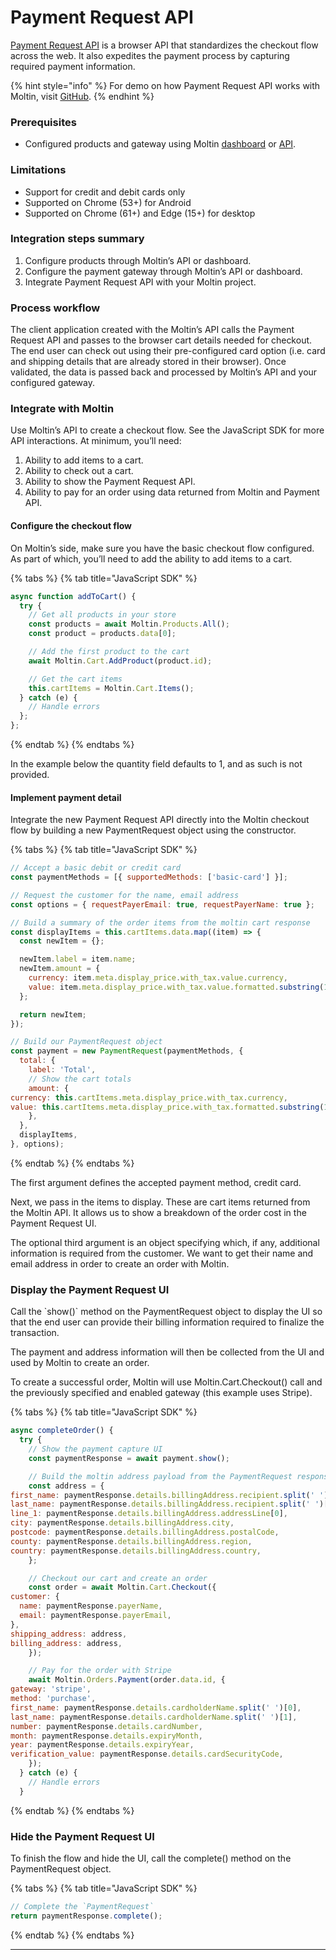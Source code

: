# Payment Request API

[Payment Request API](https://developers.google.com/web/fundamentals/payments/) is a browser API that standardizes the checkout flow across the web. It also expedites the payment process by capturing required payment information.

{% hint style="info" %}
For demo on how Payment Request API works with Moltin, visit [GitHub](https://github.com/moltin-examples/moltin-paymentrequest-api).
{% endhint %}

### Prerequisites

* Configured products and gateway using Moltin [dashboard](https://dashboard.moltin.com/) or [API](https://docs.moltin.com/).

### Limitations

* Support for credit and debit cards only
* Supported on Chrome \(53+\) for Android
* Supported on Chrome \(61+\) and Edge \(15+\) for desktop

### Integration steps summary

1. Configure products through Moltin’s API or dashboard.
2. Configure the payment gateway through Moltin’s API or dashboard.
3. Integrate Payment Request API with your Moltin project.

### Process workflow

The client application created with the Moltin’s API calls the Payment Request API and passes to the browser cart details needed for checkout. The end user can check out using their pre-configured card option \(i.e. card and shipping details that are already stored in their browser\). Once validated, the data is passed back and processed by Moltin’s API and your configured gateway.

### Integrate with Moltin

Use Moltin’s API to create a checkout flow. See the JavaScript SDK for more API interactions. At minimum, you’ll need:

1. Ability to add items to a cart.
2. Ability to check out a cart.
3. Ability to show the Payment Request API.
4. Ability to pay for an order using data returned from Moltin and Payment API.

#### Configure the checkout flow

On Moltin’s side, make sure you have the basic checkout flow configured. As part of which, you’ll need to add the ability to add items to a cart.

{% tabs %}
{% tab title="JavaScript SDK" %}
```javascript
async function addToCart() {
  try {
    // Get all products in your store
    const products = await Moltin.Products.All();
    const product = products.data[0];

    // Add the first product to the cart
    await Moltin.Cart.AddProduct(product.id);

    // Get the cart items
    this.cartItems = Moltin.Cart.Items();
  } catch (e) {
    // Handle errors
  };
};
```
{% endtab %}
{% endtabs %}

In the example below the quantity field defaults to 1, and as such is not provided.  


#### Implement payment detail

Integrate the new Payment Request API directly into the Moltin checkout flow by building a new PaymentRequest object using the constructor.

{% tabs %}
{% tab title="JavaScript SDK" %}
```javascript
// Accept a basic debit or credit card
const paymentMethods = [{ supportedMethods: ['basic-card'] }];

// Request the customer for the name, email address
const options = { requestPayerEmail: true, requestPayerName: true };

// Build a summary of the order items from the moltin cart response
const displayItems = this.cartItems.data.map((item) => {
  const newItem = {};

  newItem.label = item.name;
  newItem.amount = {
    currency: item.meta.display_price.with_tax.value.currency,
    value: item.meta.display_price.with_tax.value.formatted.substring(1),
  };

  return newItem;
});

// Build our PaymentRequest object
const payment = new PaymentRequest(paymentMethods, {
  total: {
    label: 'Total',
    // Show the cart totals
    amount: {
currency: this.cartItems.meta.display_price.with_tax.currency,
value: this.cartItems.meta.display_price.with_tax.formatted.substring(1),
    },
  },
  displayItems,
}, options);

```
{% endtab %}
{% endtabs %}

The first argument defines the accepted payment method, credit card.

Next, we pass in the items to display. These are cart items returned from the Moltin API. It allows us to show a breakdown of the order cost in the Payment Request UI.  
  
The optional third argument is an object specifying which, if any, additional information is required from the customer. We want to get their name and email address in order to create an order with Moltin.

### Display the Payment Request UI

Call the \`show\(\)\` method on the PaymentRequest object to display the UI so that the end user can provide their billing information required to finalize the transaction.

The payment and address information will then be collected from the UI and used by Moltin to create an order.

To create a successful order, Moltin will use Moltin.Cart.Checkout\(\) call and the previously specified and enabled gateway \(this example uses Stripe\).

{% tabs %}
{% tab title="JavaScript SDK" %}
```javascript
async completeOrder() {
  try {
    // Show the payment capture UI
    const paymentResponse = await payment.show();

    // Build the moltin address payload from the PaymentRequest response
    const address = {
first_name: paymentResponse.details.billingAddress.recipient.split(' ')[0],
last_name: paymentResponse.details.billingAddress.recipient.split(' ')[1],
line_1: paymentResponse.details.billingAddress.addressLine[0],
city: paymentResponse.details.billingAddress.city,
postcode: paymentResponse.details.billingAddress.postalCode,
county: paymentResponse.details.billingAddress.region,
country: paymentResponse.details.billingAddress.country,
    };

    // Checkout our cart and create an order
    const order = await Moltin.Cart.Checkout({
customer: {
  name: paymentResponse.payerName,
  email: paymentResponse.payerEmail,
},
shipping_address: address,
billing_address: address,
    });

    // Pay for the order with Stripe
    await Moltin.Orders.Payment(order.data.id, {
gateway: 'stripe',
method: 'purchase',
first_name: paymentResponse.details.cardholderName.split(' ')[0],
last_name: paymentResponse.details.cardholderName.split(' ')[1],
number: paymentResponse.details.cardNumber,
month: paymentResponse.details.expiryMonth,
year: paymentResponse.details.expiryYear,
verification_value: paymentResponse.details.cardSecurityCode,
    });
  } catch (e) {
    // Handle errors
  }

```
{% endtab %}
{% endtabs %}

### Hide the Payment Request UI

To finish the flow and hide the UI, call the complete\(\) method on the PaymentRequest object.

{% tabs %}
{% tab title="JavaScript SDK" %}
```javascript
// Complete the `PaymentRequest`
return paymentResponse.complete();
```
{% endtab %}
{% endtabs %}

  


  
****  




